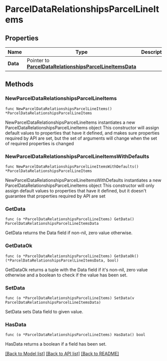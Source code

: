 # ParcelDataRelationshipsParcelLineItems

## Properties

Name | Type | Description | Notes
------------ | ------------- | ------------- | -------------
**Data** | Pointer to [**ParcelDataRelationshipsParcelLineItemsData**](ParcelDataRelationshipsParcelLineItemsData.md) |  | [optional] 

## Methods

### NewParcelDataRelationshipsParcelLineItems

`func NewParcelDataRelationshipsParcelLineItems() *ParcelDataRelationshipsParcelLineItems`

NewParcelDataRelationshipsParcelLineItems instantiates a new ParcelDataRelationshipsParcelLineItems object
This constructor will assign default values to properties that have it defined,
and makes sure properties required by API are set, but the set of arguments
will change when the set of required properties is changed

### NewParcelDataRelationshipsParcelLineItemsWithDefaults

`func NewParcelDataRelationshipsParcelLineItemsWithDefaults() *ParcelDataRelationshipsParcelLineItems`

NewParcelDataRelationshipsParcelLineItemsWithDefaults instantiates a new ParcelDataRelationshipsParcelLineItems object
This constructor will only assign default values to properties that have it defined,
but it doesn't guarantee that properties required by API are set

### GetData

`func (o *ParcelDataRelationshipsParcelLineItems) GetData() ParcelDataRelationshipsParcelLineItemsData`

GetData returns the Data field if non-nil, zero value otherwise.

### GetDataOk

`func (o *ParcelDataRelationshipsParcelLineItems) GetDataOk() (*ParcelDataRelationshipsParcelLineItemsData, bool)`

GetDataOk returns a tuple with the Data field if it's non-nil, zero value otherwise
and a boolean to check if the value has been set.

### SetData

`func (o *ParcelDataRelationshipsParcelLineItems) SetData(v ParcelDataRelationshipsParcelLineItemsData)`

SetData sets Data field to given value.

### HasData

`func (o *ParcelDataRelationshipsParcelLineItems) HasData() bool`

HasData returns a boolean if a field has been set.


[[Back to Model list]](../README.md#documentation-for-models) [[Back to API list]](../README.md#documentation-for-api-endpoints) [[Back to README]](../README.md)


